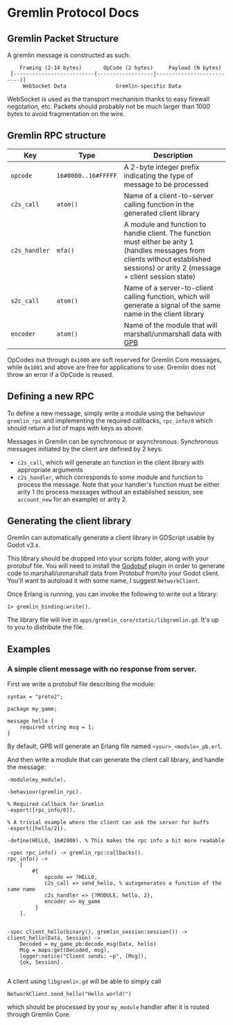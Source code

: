 Gremlin Protocol Docs
===============

Gremlin Packet Structure
-----------------
A gremlin message is constructed as such:

```
    Framing (2-14 bytes)       OpCode (2 bytes)     Payload (N bytes)
 [--------------------------(------------------|--------------------------)]
     WebSocket Data                Gremlin-specific Data
```

WebSocket is used as the transport mechanism thanks to easy firewall negotation, etc. Packets should probably not be much larger than 1000 bytes to avoid fragmentation on the wire. 


Gremlin RPC structure
------------------------


| Key         | Type            | Description                                  |
| ---         | -----            | ------------------------------------------   |
| `opcode`      | `16#0000..16#FFFFF` | A 2-byte integer prefix indicating the type of message to be processed |
| `c2s_call`    | `atom()`           | Name of a client-to-server calling function in the generated client library |
| `c2s_handler` | `mfa()`            | A module and function to handle client. The function must either be arity 1 (handles messages from clients without established sessions) or arity 2 (message + client session state)  |
| `s2c_call`    | `atom()`           | Name of a server-to-client calling function, which will generate a signal of the same name in the client library  |
| `encoder`     | `atom()`           | Name of the module that will marshall/unmarshall data with [GPB](https://github.com/tomas-abrahamsson/gpb) | 


OpCodes `0x0` through `0x1000` are soft reserved for Gremlin Core messages, while `0x1001` and above are free for applications to use. Gremlin does not throw an error if a OpCode is reused.

Defining a new RPC
-----------------
To define a new message, simply write a module using the behaviour `gremlin_rpc` and implementing the required callbacks, `rpc_info/0` which should return a list of maps with keys as above.


Messages in Gremlin can be synchronous or asynchronous. Synchronous messages initiated by the client are defined by 2 keys: 
 - `c2s_call`, which will generate an function in the client library with appropriate arguments
 - `c2s_handler`, which corresponds to some module and function to process the message. Note that your handler's function must be either arity 1 (to process messages without an established session, see `account_new` for an example)  or arity 2.


Generating the client library
---------------------

Gremlin can automatically generate a client library in GDScript usable by Godot v3.x.

This library should be dropped into your scripts folder, along with your protobuf file. You will need to install the [Godobuf](https://github.com/oniksan/godobuf) plugin in order to generate code to marshall/unmarshall data from Protobuf from/to your Godot client. You'll want to autoload it with some name, I suggest `NetworkClient`. 

Once Erlang is running, you can invoke the following to write out a library:

```
1> gremlin_binding:write().
```

The library file will live in `apps/gremlin_core/static/libgremlin.gd`. It's up to you to distribute the file. 



Examples
--------------

### A simple client message with no response from server.

First we write a protobuf file describing the module:

``` 
syntax = "proto2";

package my_game;

message hello {
    required string msg = 1;
}
```

By default, GPB will generate an Erlang file named `<your>_<module>_pb.erl`. 

And then write a module that can generate the client call library, and handle the message:

```
-module(my_module).

-behaviour(gremlin_rpc).

% Required callback for Gremlin
-export([rpc_info/0]).

% A trivial example where the client can ask the server for buffs
-export([hello/2]).

-define(HELLO, 16#2000). % This makes the rpc info a bit more readable

-spec rpc_info() -> gremlin_rpc:callbacks().
rpc_info() -> 
    [
        #{ 
            opcode => ?HELLO,
            c2s_call => send_hello, % autogenerates a function of the same name
            c2s_handler => {?MODULE, hello, 2},
            encoder => my_game
         }
    ].
    

-spec client_hello(binary(), gremlin_session:session()) ->
client_hello(Data, Session) ->
    Decoded = my_game_pb:decode_msg(Data, hello)
    Msg = maps:get(Decoded, msg),
    logger:notice("Client sends: ~p", [Msg]),
    {ok, Session}.
  
```

A client using `libgremlin.gd` will be able to simply call

```
NetworkClient.send_hello("Hello world!")
```

which should be processed by your `my_module` handler after it is routed through Gremlin Core.